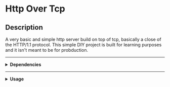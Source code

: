 # Http Over Tcp 

## Description

A very basic and simple http server build on top of tcp, basically a close of the HTTP/1.1 protocol.
This simple DIY project is built for learning purposes and it isn't meant to be for probduction.

---
 
<details>
<summary><strong>Dependencies</strong></summary>
<br>
    
- go 1.24.4 .
    
- [testify](https://github.com/stretchr/testify.git) .

### Note:
> I used this RFC as a reference : [RFC 9110](https://datatracker.ietf.org/doc/html/rfc9110) .

</details>

---

<details>
<summary><strong>Usage</strong></summary>

> To automatically install all required modules:

```bash
$ make install
```

> To build:

```bash
$ make build 
```

> To build and run:

```bash
$ make run
```

<br>
</details> 

